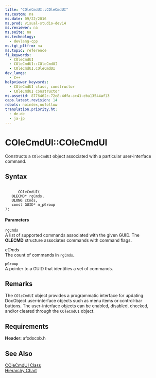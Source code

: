 ```yaml
---
title: "COleCmdUI::COleCmdUI"
ms.custom: na
ms.date: 09/22/2016
ms.prod: visual-studio-dev14
ms.reviewer: na
ms.suite: na
ms.technology: 
  - devlang-cpp
ms.tgt_pltfrm: na
ms.topic: reference
f1_keywords: 
  - COleCmdUI
  - COleCmdUI::COleCmdUI
  - COleCmdUI.COleCmdUI
dev_langs: 
  - C++
helpviewer_keywords: 
  - COleCmdUI class, constructor
  - COleCmdUI constructor
ms.assetid: 8776462c-72c8-4dfa-ac41-eba13544af13
caps.latest.revision: 14
robots: noindex,nofollow
translation.priority.ht: 
  - de-de
  - ja-jp
---
```

# COleCmdUI::COleCmdUI
Constructs a `COleCmdUI` object associated with a particular user-interface command.  
  
## Syntax  
  
```  
  
      COleCmdUI(   
   OLECMD* rgCmds,   
   ULONG cCmds,   
   const GUID* m_pGroup    
);  
```  
  
#### Parameters  
 `rgCmds`  
 A list of supported commands associated with the given GUID. The **OLECMD** structure associates commands with command flags.  
  
 *cCmds*  
 The count of commands in `rgCmds`.  
  
 `pGroup`  
 A pointer to a GUID that identifies a set of commands.  
  
## Remarks  
 The `COleCmdUI` object provides a programmatic interface for updating DocObject user-interface objects such as menu items or control-bar buttons. The user-interface objects can be enabled, disabled, checked, and/or cleared through the `COleCmdUI` object.  
  
## Requirements  
 **Header:** afxdocob.h  
  
## See Also  
 [COleCmdUI Class](../vs140/colecmdui-class.md)   
 [Hierarchy Chart](../vs140/hierarchy-chart.md)